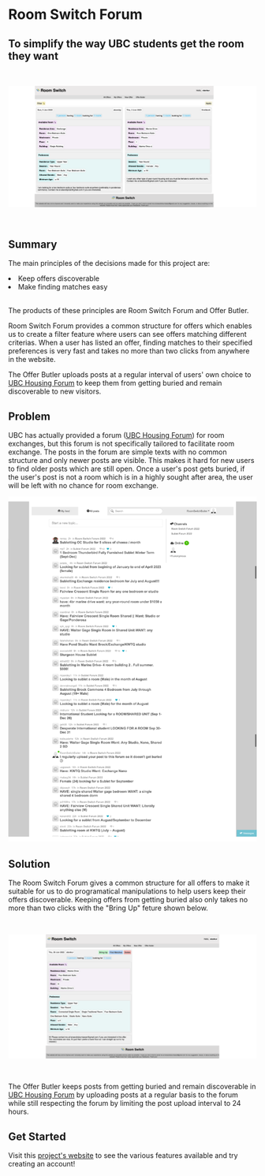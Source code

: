 # Room Switch Forum 


## To simplify the way UBC students get the room they want 

<br>
<p align="center">
    <img src="room-switch-whole.png">
</p>
<br>

## Summary
The main principles of the decisions made for this project are:

<li>Keep offers discoverable</li>
<li>Make finding matches easy</li>

<br>

The products of these principles are Room Switch Forum and Offer Butler. 

Room Switch Forum provides a common structure for offers which enables us to create a filter feature where users can see offers matching different criterias. When a user has listed an offer, finding matches to their specified preferences is very fast and takes no more than two clicks from anywhere in the website.

The Offer Butler uploads posts at a regular interval of users' own choice to [UBC Housing Forum](https://forums.housing.ubc.ca/) to keep them from getting buried and remain discoverable to new visitors.


## Problem
UBC has actually provided a forum ([UBC Housing Forum](https://forums.housing.ubc.ca/)) for room exchanges, but this forum is not specifically tailored to facilitate room exchange. The posts in the forum are simple texts with no common structure and only newer posts are visible. This makes it hard for new users to find older posts which are still open. Once a user's post gets buried, if the user's post is not a room which is in a highly sought after area, the user will be left with no chance for room exchange.

<p align="center">
    <img src="ubc-housing-forum.png">
</p>


## Solution
The Room Switch Forum gives a common structure for all offers to make it suitable for us to do programatical manipulations to help users keep their offers discoverable. Keeping offers from getting buried also only takes no more than two clicks with the "Bring Up" feture shown below. 

<br>
<p align="center">
    <img src="my-offers.png">
</p>
<br>

The Offer Butler keeps posts from getting buried and remain discoverable in [UBC Housing Forum](https://forums.housing.ubc.ca/) by uploading posts at a regular basis to the forum while still respecting the forum by limiting the post upload interval to 24 hours.


## Get Started
Visit this [project's website](https://room-switch.herokuapp.com/) to see the various features available and try creating an account!
